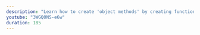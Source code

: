 ```yaml
---
description: "Learn how to create 'object methods' by creating functions as object properties." 
youtube: "3WGQ0NS-e6w" 
duration: 185 
---
```


